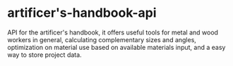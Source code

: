 # artificer's-handbook-api
API for the artificer's handbook, it offers useful tools for metal and wood workers in general, calculating complementary sizes and angles, optimization on material use based on available materials input, and a easy way to store project data.
